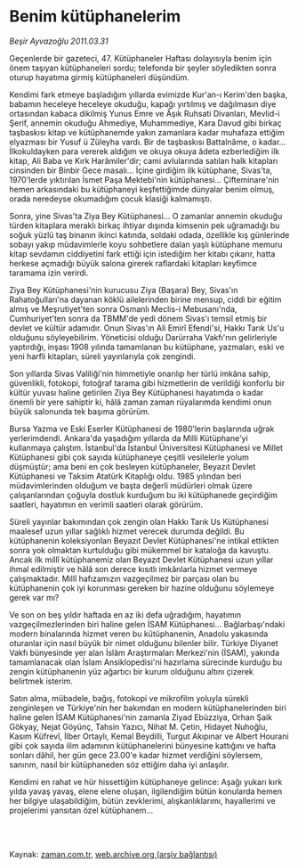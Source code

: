 # Benim kütüphanelerim

*Beşir Ayvazoğlu 2011.03.31*

<td class="columnist-detail">
<p>Geçenlerde bir gazeteci, 47. Kütüphaneler Haftası dolayısıyla benim için önem taşıyan kütüphaneleri sordu; telefonda bir şeyler söyledikten sonra oturup hayatıma girmiş kütüphaneleri düşündüm.</p>
<p>
<div id="haberMetinDiv">
<p>Kendimi fark etmeye başladığım yıllarda evimizde Kur'an-ı Kerim'den başka, ba­bamın heceleye heceleye okuduğu, kapağı yırtılmış ve dağılmasın diye ortasından kabaca di­kilmiş Yunus Emre ve Âşık Ruhsati Divanları, Mevlid-i Şerif, annemin okuduğu Ahmediye, Muhammediye, Kara Davud gibi birkaç taşbaskısı kitap ve kütüphanemde yakın zamanlara kadar muhafaza ettiğim elyazması bir Yusuf ü Züleyha vardı. Bir de taşbaskısı Battalnâme, o ka­dar... İlkokuldayken para vererek aldığım ve okuya okuya âdeta ezberlediğim ilk kitap, Ali Baba ve Kırk Harâmiler'dir; cami avlularında satılan halk kitapları cinsinden bir Binbir Gece masalı... İçine girdiğim ilk kütüphane, Sivas'ta, 1970'lerde yıktırılan İsmet Paşa Mektebi'nin kütüphanesi... Çifteminare'nin hemen arkasın­daki bu kütüphaneyi keşfettiğimde dünyalar benim olmuş, orada neredeyse okumadığım çocuk klasiği kalmamıştı.
<p>Sonra, yine Sivas'ta Ziya Bey Kütüphanesi... O zamanlar annemin okuduğu türden kitaplara meraklı birkaç ihtiyar dışında kimsenin pek uğramadığı bu soğuk yüzlü taş binanın ikinci katında, soldaki odada, özellikle kış günlerinde sobayı yakıp müdavimlerle koyu sohbetlere dalan yaşlı kütüphane memuru kitap sevdamın ciddiyetini fark ettiği için istediğim her kitabı çıkarır, hatta herkese açmadığı büyük salona girerek raflardaki kitapları keyfimce taramama izin verirdi.
<p>Ziya Bey Kütüphanesi'nin kurucusu Ziya (Başara) Bey, Sivas'ın Rahatoğulları'na dayanan köklü ailelerinden birine mensup, ciddi bir eğitim almış ve Meşrutiyet'ten sonra Osmanlı Meclis-i Mebusanı'nda, Cumhuriyet'ten sonra da TBMM'de yedi dönem Sivas'ı temsil etmiş bir devlet ve kültür adamıdır. Onun Sivas'ın Ali Emirî Efendi'si, Hakkı Tarık Us'u olduğunu söyleyebilirim. Yöneticisi olduğu Darürraha Vakfı'nın gelirleriyle yaptırdığı, inşası 1908 yılında tamamlanan bu kütüphane, yazmaları, eski ve yeni harfli kitapları, süreli yayınlarıyla çok zengindi.
<p>Son yıllarda Sivas Valiliği'nin himmetiyle onarılıp her türlü imkâna sahip, güvenlikli, fotokopi, fotoğraf tarama gibi hizmetlerin de verildiği konforlu bir kültür yuvası haline getirilen Ziya Bey Kütüphanesi hayatımda o kadar önemli bir yere sahiptir ki, hâlâ zaman zaman rüyalarımda kendimi onun büyük salonunda tek başıma görürüm.
<p>Bursa Yazma ve Eski Eserler Kütüphanesi de 1980'lerin başlarında uğrak yerlerimdendi. Ankara'da yaşadığım yıllarda da Milli Kütüphane'yi kullanmaya çalıştım. İstanbul'da İstanbul Üniversitesi Kütüphanesi ve Millet Kütüphanesi gibi çok sayıda kütüphaneye çeşitli vesilelerle yolum düşmüştür; ama beni en çok besleyen kütüphaneler, Beyazıt Devlet Kütüphanesi ve Taksim Atatürk Kitaplığı oldu. 1985 yılından beri müdavimlerinden olduğum ve başta değerli müdürleri olmak üzere çalışanlarından çoğuyla dostluk kurduğum bu iki kütüphanede geçirdiğim saatleri, hayatımın en verimli saatleri olarak görürüm.
<p>Süreli yayınlar bakımından çok zengin olan Hakkı Tarık Us Kütüphanesi maalesef uzun yıllar sağlıklı hizmet verecek durumda değildi. Bu kütüphanenin koleksiyonları Beyazıt Devlet Kütüphanesi'ne intikal ettikten sonra yok olmaktan kurtulduğu gibi mükemmel bir kataloğa da kavuştu. Ancak ilk millî kütüphanemiz olan Beyazıt Devlet Kütüphanesi uzun yıllar ihmal edilmiştir ve hâlâ son derece kısıtlı imkânlarla hizmet vermeye çalışmaktadır. Millî hafızamızın vazgeçilmez bir parçası olan bu kütüphanenin çok iyi korunması gereken bir hazine olduğunu söylemeye gerek var mı?
<p>Ve son on beş yıldır haftada en az iki defa uğradığım, hayatımın vazgeçilmezlerinden biri haline gelen İSAM Kütüphanesi... Bağlarbaşı'ndaki modern binalarında hizmet veren bu kütüphanenin, Anadolu yakasında oturanlar için nasıl büyük bir nimet olduğunu bilenler bilir. Türkiye Diyanet Vakfı bünyesinde yer alan İslâm Araştırmaları Merkezi'nin (İSAM), yakında tamamlanacak olan İslam Ansiklopedisi'ni hazırlama sürecinde kurduğu bu zengin kütüphanenin yüz ağartıcı bir kurum olduğunu altını çizerek belirtmek isterim.
<p>Satın alma, mübadele, bağış, fotokopi ve mikrofilm yoluyla sürekli zenginleşen ve Türkiye'nin her bakımdan en modern kütüphanelerinden biri haline gelen İSAM Kütüphanesi'nin zamanla Ziyad Ebüzziya, Orhan Şaik Gökyay, Nejat Göyünç, Tahsin Yazıcı, Nihat M. Çetin, Hidayet Nuhoğlu, Kasım Küfrevî, İlber Ortaylı, Kemal Beydilli, Turgut Akıpınar ve Albert Hourani gibi çok sayıda ilim adamının kütüphanelerini bünyesine kattığını ve hafta sonları dâhil, her gün gece 23.00'e kadar hizmet verdiğini söylersem, sanırım, nasıl bir kütüphaneden söz ettiğim daha iyi anlaşılır.
<p>Kendimi en rahat ve hür hissettiğim kütüphaneye gelince: Aşağı yukarı kırk yılda yavaş yavaş, elene elene oluşan, ilgilendiğim bütün konularda hemen her bilgiye ulaşabildiğim, bütün zevklerimi, alışkanlıklarımı, hayallerimi ve projelerimi yansıtan özel kütüphanem... </p></p></p></p></p></p></p></p></p></div>
</p>


<p><br>
		 </br></p></td>

Kaynak: [zaman.com.tr](http://zaman.com.tr/yazar.do?yazino=1115302), [web.archive.org (arşiv bağlantısı)](http://web.archive.org/web/20110412053305/http://www.zaman.com.tr:80/yazar.do?yazino=1115302)
